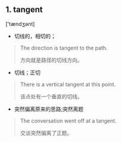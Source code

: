 
## 1. tangent

['tændʒənt]

- 切线的，相切的；

> The direction is tangent to the path.
> 
> 方向就是路径的切线方向。

- 切线；正切

> There is a vertical tangent at this point.
> 
> 该点处有一个垂直的切线。

- 突然偏离原来的思路;突然离题

> The conversation went off at a tangent.
> 
> 交谈突然偏离了正题。


